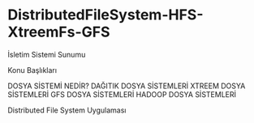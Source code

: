 # DistributedFileSystem-HFS-XtreemFs-GFS
İsletim Sistemi Sunumu

Konu Başlıkları

DOSYA SİSTEMİ NEDİR?
DAĞITIK DOSYA SİSTEMLERİ
XTREEM DOSYA SİSTEMLERİ
GFS DOSYA SİSTEMLERİ
HADOOP DOSYA SİSTEMLERİ

Distributed File System Uygulaması

